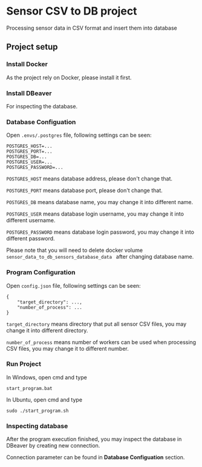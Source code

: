 # Sensor CSV to DB project
Processing sensor data in CSV format and insert them into database

## Project setup
### Install Docker
As the project rely on Docker, please install it first.

### Install DBeaver
For inspecting the database.

### Database Configuation
Open `.envs/.postgres` file, following settings can be seen:

```
POSTGRES_HOST=...
POSTGRES_PORT=...
POSTGRES_DB=...
POSTGRES_USER=...
POSTGRES_PASSWORD=...
```

`POSTGRES_HOST` means database address, please don't change that.

`POSTGRES_PORT` means database port, please don't change that.

`POSTGRES_DB` means database name, you may change it into different name.

`POSTGRES_USER` means database login username, you may change it into different username.

`POSTGRES_PASSWORD` means database login password, you may change it into different password.

Please note that you will need to delete docker volume `sensor_data_to_db_sensors_database_data
` after changing database name.

### Program Configuration
Open `config.json` file, following settings can be seen:

```
{
    "target_directory": ...,
    "number_of_process": ...
}
```

`target_directory` means directory that put all sensor CSV files, you may change it into different directory.

`number_of_process` means number of workers can be used when processing CSV files, you may change it to different number.

### Run Project
In Windows, open cmd and type
```
start_program.bat
```

In Ubuntu, open cmd and type
```
sudo ./start_program.sh
```

### Inspecting database
After the program execution finished, you may inspect the database in DBeaver by creating new connection.

Connection parameter can be found in **Database Configuation** section.
